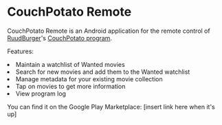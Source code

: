 CouchPotato Remote
=============
CouchPotato Remote is an Android application for the remote control of <a href="https://github.com/RuudBurger">RuudBurger</a>'s <a href="https://github.com/RuudBurger/CouchPotatoServer">CouchPotato program</a>.

Features:
<li>Maintain a watchlist of Wanted movies</li>
<li>Search for new movies and add them to the Wanted watchlist</li>
<li>Manage metadata for your existing movie collection</li>
<li>Tap on movies to get more information</li>
<li>View program log</li>

You can find it on the Google Play Marketplace: [insert link here when it's up]


